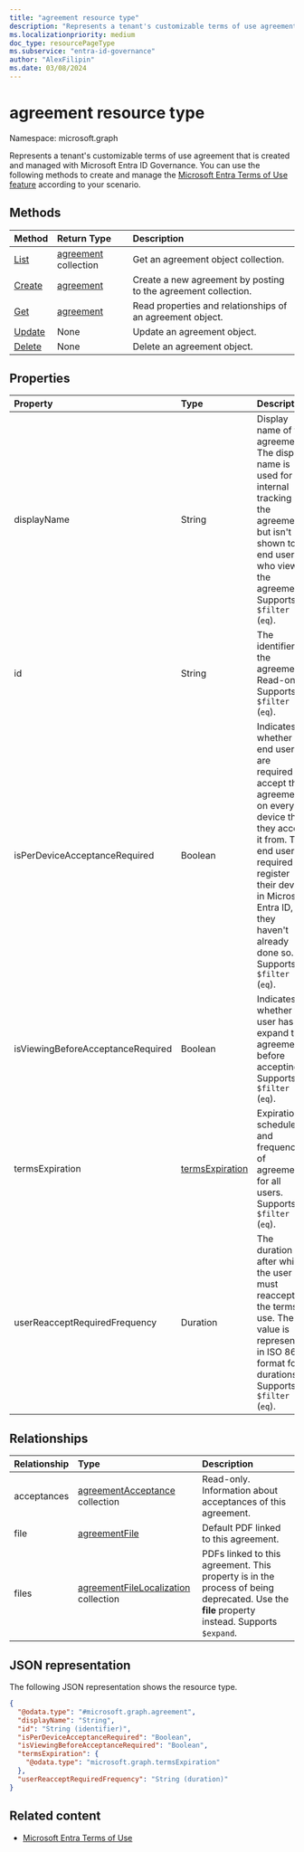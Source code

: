 ```yaml
---
title: "agreement resource type"
description: "Represents a tenant's customizable terms of use agreement that is created and managed with Microsoft Entra ID Governance."
ms.localizationpriority: medium
doc_type: resourcePageType
ms.subservice: "entra-id-governance"
author: "AlexFilipin"
ms.date: 03/08/2024
---
```


# agreement resource type

Namespace: microsoft.graph

Represents a tenant's customizable terms of use agreement that is created and managed with Microsoft Entra ID Governance. You can use the following methods to create and manage the [Microsoft Entra Terms of Use feature](#related-content) according to your scenario.

## Methods

| Method       | Return Type | Description |
|:-------------|:------------|:------------|
| [List](../api/termsofusecontainer-list-agreements.md) | [agreement](agreement.md) collection | Get an agreement object collection. |
| [Create](../api/termsofusecontainer-post-agreements.md) | [agreement](agreement.md) | Create a new agreement by posting to the agreement collection. |
| [Get](../api/agreement-get.md) | [agreement](agreement.md) | Read properties and relationships of an agreement object. |
| [Update](../api/agreement-update.md) | None | Update an agreement object. |
| [Delete](../api/agreement-delete.md) | None | Delete an agreement object. |

## Properties
| Property     | Type        | Description |
|:-------------|:------------|:------------|
|displayName|String|Display name of the agreement. The display name is used for internal tracking of the agreement but isn't shown to end users who view the agreement. Supports `$filter` (`eq`).|
|id|String| The identifier of the agreement. Read-only. Supports `$filter` (`eq`).|
|isPerDeviceAcceptanceRequired|Boolean|Indicates whether end users are required to accept this agreement on every device that they access it from. The end user is required to register their device in Microsoft Entra ID, if they haven't already done so. Supports `$filter` (`eq`).|
|isViewingBeforeAcceptanceRequired|Boolean|Indicates whether the user has to expand the agreement before accepting. Supports `$filter` (`eq`).|
|termsExpiration|[termsExpiration](termsexpiration.md)| Expiration schedule and frequency of agreement for all users. Supports `$filter` (`eq`).|
|userReacceptRequiredFrequency|Duration|The duration after which the user must reaccept the terms of use. The value is represented in ISO 8601 format for durations. Supports `$filter` (`eq`).|


## Relationships
| Relationship | Type        | Description |
|:-------------|:------------|:------------|
|acceptances|[agreementAcceptance](agreementacceptance.md) collection|Read-only. Information about acceptances of this agreement.|
|file|[agreementFile](agreementfile.md) | Default PDF linked to this agreement.|
|files|[agreementFileLocalization](agreementfilelocalization.md) collection| PDFs linked to this agreement. This property is in the process of being deprecated. Use the  **file** property instead. Supports `$expand`.|


## JSON representation

The following JSON representation shows the resource type.
<!-- {
  "blockType": "resource",
  "keyProperty": "id",
  "@odata.type": "microsoft.graph.agreement",
  "openType": false
}
-->
``` json
{
  "@odata.type": "#microsoft.graph.agreement",
  "displayName": "String",
  "id": "String (identifier)",
  "isPerDeviceAcceptanceRequired": "Boolean",
  "isViewingBeforeAcceptanceRequired": "Boolean",
  "termsExpiration": {
    "@odata.type": "microsoft.graph.termsExpiration"
  },
  "userReacceptRequiredFrequency": "String (duration)"
}
```

## Related content

+ [Microsoft Entra Terms of Use](/azure/active-directory/conditional-access/terms-of-use) 
